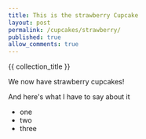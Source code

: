 ```yaml
---
title: This is the strawberry Cupcake
layout: post
permalink: /cupcakes/strawberry/
published: true
allow_comments: true
---
```


{{ collection_title }}

We now have strawberry cupcakes!

And here's what I have to say about it

- one
- two
- three
